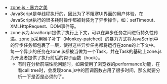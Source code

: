 * [zone.js - 暴力之美](https://www.cnblogs.com/whitewolf/p/zone-js.html)
* JavaScript是单线程执行的，因此为了不阻塞UI界面的用户体验，在JavaScript执行的很多耗时操作都被封装为了异步操作，如：setTimeout、XMLHttpRequest、DOM事件等。
* zone.js为JavaScript提供了执行上下文，可以在异步任务之间进行持久性传递。zone.js采用猴子补丁（Monkey-patched）的暴力方式将JavaScript中的异步任务都包裹了一层，使得这些异步任务都将运行在zone的上下文中。每一个异步的任务在zone.js都被当做为一个Task，并在Task的基础上zone.js为开发者提供了执行前后的钩子函数（hook）。
    * 有时在分析前端性能问题时，如果使用了浏览器的performance功能，在看call tree时，会发现zone.js中的回调函数占用了很多时间，那么就要分析一下是否是必须的了。